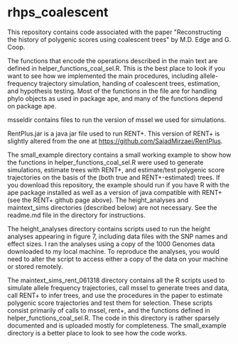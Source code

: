 # rhps_coalescent
This repository contains code associated with the paper "Reconstructing the history of polygenic scores using coalescent trees" by M.D. Edge and G. Coop.

The functions that encode the operations described in the main text are defined in helper_functions_coal_sel.R. This is the best place to look if you want to see how we implemented the main procedures, including allele-frequency trajectory simulation, handing of coalescent trees, estimation, and hypothesis testing. Most of the functions in the file are for handling phylo objects as used in package ape, and many of the functions depend on package ape.

msseldir contains files to run the version of mssel we used for simulations.

RentPlus.jar is a java jar file used to run RENT+. This version of RENT+ is slightly altered from the one at https://github.com/SajadMirzaei/RentPlus.

The small_example directory contains a small working example to show how the functions in helper_functions_coal_sel.R were used to generate simulations, estimate trees with RENT+, and estimate/test polygenic score trajectories on the basis of the (both true and RENT+-estimated) trees. If you download this repository, the example should run if you have R with the ape package installed as well as a version of java compatible with RENT+ (see the RENT+ github page above). The height_analyses and maintext_sims directories (described below) are not necessary. See the readme.md file in the directory for instructions.

The height_analyses directory contains scripts used to run the height analyses appearing in figure 7, including data files with the SNP names and effect sizes. I ran the analyses using a copy of the 1000 Genomes data downloaded to my local machine. To reproduce the analyses, you would need to alter the script to access either a copy of the data on your machine or stored remotely.

The maintext_sims_rent_061318 directory contains all the R scripts used to simulate allele frequency trajectories, call mssel to generate trees and data, call RENT+ to infer trees, and use the procedures in the paper to estimate polygenic score trajectories and test them for selection. These scripts consist primarily of calls to mssel, rent+, and the functions defined in helper_functions_coal_sel.R. The code in this directory is rather sparsely documented and is uploaded mostly for completeness. The small_example directory is a better place to look to see how the code works.
